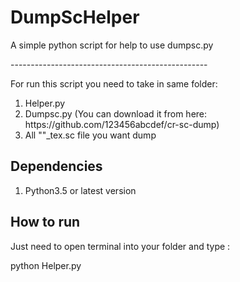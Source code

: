 # DumpScHelper
<p>A simple python script for help to use dumpsc.py</p> 
-------------------------------------------------
<p>For run this script you need to take in same folder:</p>
<ol>
<li>Helper.py</li>
<li>Dumpsc.py (You can download it from here: https://github.com/123456abcdef/cr-sc-dump)</li>
<li>All ""_tex.sc file you want dump</li>
</ol>
<h2>Dependencies</h2>
<ol>
<li>Python3.5 or latest version</li>
</ol>
<h2>How to run</h2>
<p>Just need to open terminal into your folder and type :</p>
    python Helper.py

